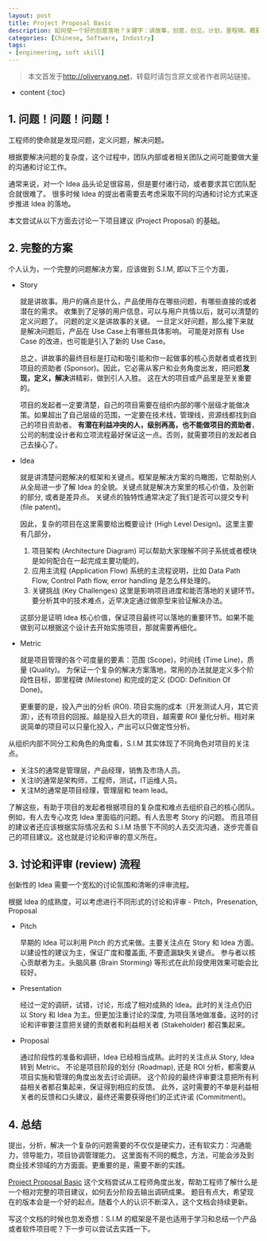 ```yaml
---
layout: post
title: Project Proposal Basic
description: 如何使一个好的创意落地？关键字：讲故事，创意，创见，计划，里程碑。概要设计，系统流程，系统架构，解决方案架构，项目管理，项目建议书。
categories: [Chinese, Software, Industry]
tags:
- [engineering, soft skill]
---
```


>本文首发于<http://oliveryang.net>，转载时请包含原文或者作者网站链接。

* content
{:toc}

## 1. 问题！问题！问题！

工程师的使命就是发现问题，定义问题，解决问题。

根据要解决问题的复杂度，这个过程中，团队内部或者相关团队之间可能要做大量的沟通和讨论工作。

通常来说，对一个 Idea 品头论足很容易，但是要付诸行动，或者要求其它团队配合就很难了。
很多时候 Idea 的提出者需要去考虑采取不同的沟通和讨论方式来逐步推进 Idea 的落地。

本文尝试从以下方面去讨论一下项目建议 (Project Proposal) 的基础。

## 2. 完整的方案

个人认为，一个完整的问题解决方案，应该做到 S.I.M, 即以下三个方面，

* Story

  就是讲故事。用户的痛点是什么，产品使用存在哪些问题，有哪些直接的或者潜在的需求。
  收集到了足够的用户信息，可以与用户共情以后，就可以清楚的定义问题了。
  问题的定义是讲故事的关键。
  一旦定义好问题，那么接下来就是解决问题后，产品在 Use Case上有哪些具体影响。
  可能是对原有 Use Case 的改进，也可能是引入了新的 Use Case。

  总之，讲故事的最终目标是打动和吸引能和你一起做事的核心贡献者或者找到项目的资助者 (Sponsor)。因此，它必需从客户和业务角度出发，把问题**发现，定义，解决**讲精彩，做到引人入胜。
  这在大的项目或产品里是至关重要的。

  项目的发起者一定要清楚，自己的项目需要在组织内部的哪个层级才能做决策。如果超出了自己层级的范围，一定要在技术线，管理线，资源线都找到自己的项目资助者。
  **有潜在利益冲突的人，级别再高，也不能做项目的资助者**，公司的制度设计者和立项流程最好保证这一点。否则，就需要项目的发起者自己去操心了。

* Idea

  就是讲清楚问题解决的框架和关键点。框架是解决方案的鸟瞰图，它帮助别人从全局进一步了解 Idea 的全貌。关键点就是解决方案里的核心价值，及创新的部分, 或者是差异点。
  关键点的独特性通常决定了我们是否可以提交专利 (file patent)。

  因此，复杂的项目在这里需要给出概要设计 (High Level Design)。这里主要有几部分，

	1. 项目架构 (Architecture Diagram)
	   可以帮助大家理解不同子系统或者模块是如何配合在一起完成主要功能的。
	2. 应用主流程 (Application Flow)
	   系统的主流程说明，比如 Data Path Flow, Control Path flow, error handling 是怎么样处理的。
	3. 关键挑战 (Key Challenges)
	   这里是影响项目进度和能否落地的关键环节。要分析其中的技术难点，近早决定通过做原型来验证解决办法。

  这部分是证明 Idea 核心价值，保证项目最终可以落地的重要环节。如果不能做到可以根据这个设计去开始实施项目，那就需要再细化。

* Metric

  就是项目管理的各个可度量的要素：范围 (Scope)，时间线 (Time Line)，质量 (Quality)。
  为保证一个复杂的解决方案落地，常用的办法就是定义多个阶段性目标，即里程碑 (Milestone) 和完成的定义 (DOD: Definition Of Done)。

  更重要的是，投入产出的分析 (ROI). 项目实施的成本（开发测试人月，其它资源），还有项目的回报。越是投入巨大的项目，越需要 ROI
  量化分析。相对来说简单的项目可以只量化投入，产出可以只做定性分析。

从组织内部不同分工和角色的角度看，S.I.M 其实体现了不同角色对项目的关注点。

* 关注S的通常是管理层，产品经理，销售及市场人员。
* 关注I的通常是架构师，工程师，测试，IT运维人员。
* 关注M的通常是项目经理，管理层和 team lead。

了解这些，有助于项目的发起者根据项目的复杂度和难点去组织自己的核心团队。例如，有人去专心攻克 Idea 里面临的问题。有人去思考 Story 的问题。
而且项目的建议者还应该根据实际情况去和 S.I.M 场景下不同的人去交流沟通，逐步完善自己的项目建议。这也就是讨论和评审的意义所在。

## 3. 讨论和评审 (review) 流程

创新性的 Idea 需要一个宽松的讨论氛围和清晰的评审流程。

根据 Idea 的成熟度，可以考虑进行不同形式的讨论和评审 - Pitch，Presenation, Proposal

* Pitch

  早期的 Idea 可以利用 Pitch 的方式来做。主要关注点在 Story 和 Idea 方面。以建设性的建议为主，保证广度和覆盖面, 不要遗漏缺失关键点。
  参与者以核心贡献者为主。头脑风暴 (Brain Storming) 等形式在此阶段使用效果可能会比较好。

* Presentation

  经过一定的调研，试错，讨论，形成了相对成熟的 Idea。此时的关注点仍旧以 Story 和 Idea 为主。但更加注重讨论的深度,
  为项目落地做准备。这时的讨论和评审要注意把关键的贡献者和利益相关者 (Stakeholder) 都召集起来。

* Proposal

  通过阶段性的准备和调研，Idea 已经相当成熟。此时的关注点从 Story, Idea 转到 Metric。
  不论是项目阶段的划分 (Roadmap), 还是 ROI 分析，都需要从项目实施和管理的角度出发去讨论调研。
  这个阶段的最终评审要注意把所有利益相关者都召集起来，保证得到相应的反馈。
  此外，这时需要的不单是利益相关者的反馈和口头建议，最终还需要获得他们的正式许诺 (Commitment)。

## 4. 总结

提出，分析，解决一个复杂的问题需要的不仅仅是硬实力，还有软实力：沟通能力，领导能力，项目协调管理能力。
这里面有不同的概念，方法，可能会涉及到商业技术领域的方方面面。更重要的是，需要不断的实践。

[Project Proposal Basic](https://github.com/yangoliver/mydoc/raw/master/share/project_proposal_basic.pdf)
这个文档尝试从工程师角度出发，帮助工程师了解什么是一个相对完整的项目建议，如何去分阶段去输出调研成果。
题目有点大，希望现在的版本会是一个好的起点。随着个人的认识不断深入，这个文档会持续更新。

写这个文档的时候也忽发奇想：S.I.M 的框架是不是也适用于学习和总结一个产品或者软件项目呢？下一步可以尝试去实践一下。
